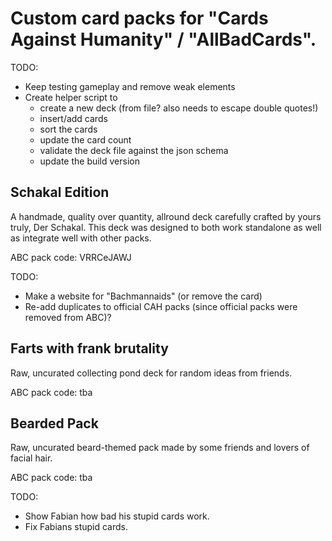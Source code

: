 # Custom card packs for "Cards Against Humanity" / "AllBadCards".

TODO:
- Keep testing gameplay and remove weak elements
- Create helper script to
  - create a new deck (from file? also needs to escape double quotes!)
  - insert/add cards
  - sort the cards
  - update the card count
  - validate the deck file against the json schema
  - update the build version

## Schakal Edition
A handmade, quality over quantity, allround deck carefully crafted by yours truly, Der Schakal.
This deck was designed to both work standalone as well as integrate well with other packs.

ABC pack code: VRRCeJAWJ

TODO:
- Make a website for "Bachmannaids" (or remove the card)
- Re-add duplicates to official CAH packs (since official packs were removed from ABC)?

## Farts with frank brutality
Raw, uncurated collecting pond deck for random ideas from friends.

ABC pack code: tba

## Bearded Pack
Raw, uncurated beard-themed pack made by some friends and lovers of facial hair.

ABC pack code: tba

TODO:
- Show Fabian how bad his stupid cards work.
- Fix Fabians stupid cards.

